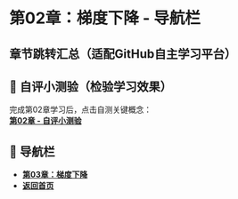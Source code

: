 # 第02章：梯度下降 - 导航栏
## 章节跳转汇总（适配GitHub自主学习平台）  
## 📝 自评小测验（检验学习效果）  
完成第02章学习后，点击自测关键概念：  
**[第02章 - 自评小测验](question02.md)**  

## 🚀 导航栏  
- **[第03章：梯度下降](../Chater03/chter01.md)**  
- **[返回首页](../../index.md)**
